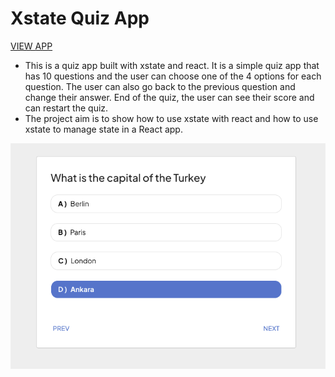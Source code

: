 # Xstate Quiz App
[VIEW APP](https://xstate-quiz-app-git-main-hsndmr.vercel.app/)
- This is a quiz app built with xstate and react. It is a simple quiz app that has 10 questions and the user can choose one of the 4 options for each question. The user can also go back to the previous question and change their answer. End of the quiz, the user can see their score and can restart the quiz.
- The project aim is to show how to use xstate with react and how to use xstate to manage state in a React app.

![Screenshot](screenshot.png)
